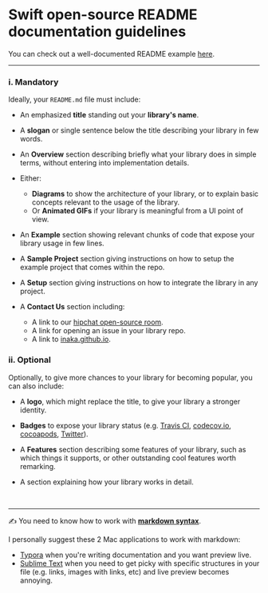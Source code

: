 # Swift open-source README documentation guidelines

You can check out a well-documented README example [here](https://github.com/inaka/Jayme/blob/master/README.md).

---

### i. Mandatory

Ideally, your `README.md` file must include:

- An emphasized **title** standing out your **library's name**.


- A **slogan** or single sentence below the title describing your library in few words.
- An **Overview** section describing briefly what your library does in simple terms, without entering into implementation details.
- Either:
  - **Diagrams** to show the architecture of your library, or to explain basic concepts relevant to the usage of the library.
  - Or **Animated GIFs** if your library is meaningful from a UI point of view.

- An **Example** section showing relevant chunks of code that expose your library usage in few lines.
- A **Sample Project** section giving instructions on how to setup the example project that comes within the repo.
- A **Setup** section giving instructions on how to integrate the library in any project.
- A **Contact Us** section including:
  - A link to our [hipchat open-source room](http://inaka.net/hipchat).
  - A link for opening an issue in your library repo.
  - A link to [inaka.github.io](http://inaka.github.io/).

### ii. Optional

Optionally, to give more chances to your library for becoming popular, you can also include:

- A **logo**, which might replace the title, to give your library a stronger identity.

- **Badges** to expose your library status (e.g. [Travis CI](http://travis-ci.org/), [codecov.io](https://codecov.io/gh), [cocoapods](https://cocoapods.org/), [Twitter](https://twitter.com/inaka)).

- A **Features** section describing some features of your library, such as which things it supports, or other outstanding cool features worth remarking.

- A section explaining how your library works in detail.

  ​

---

✍️ You need to know how to work with [**markdown syntax**]().

I personally suggest these 2 Mac applications to work with markdown:

- [Typora](http://typora.io/) when you're writing documentation and you want preview live.
- [Sublime Text](https://www.sublimetext.com/) when you need to get picky with specific structures in your file (e.g. links, images with links, etc) and live preview becomes annoying.

